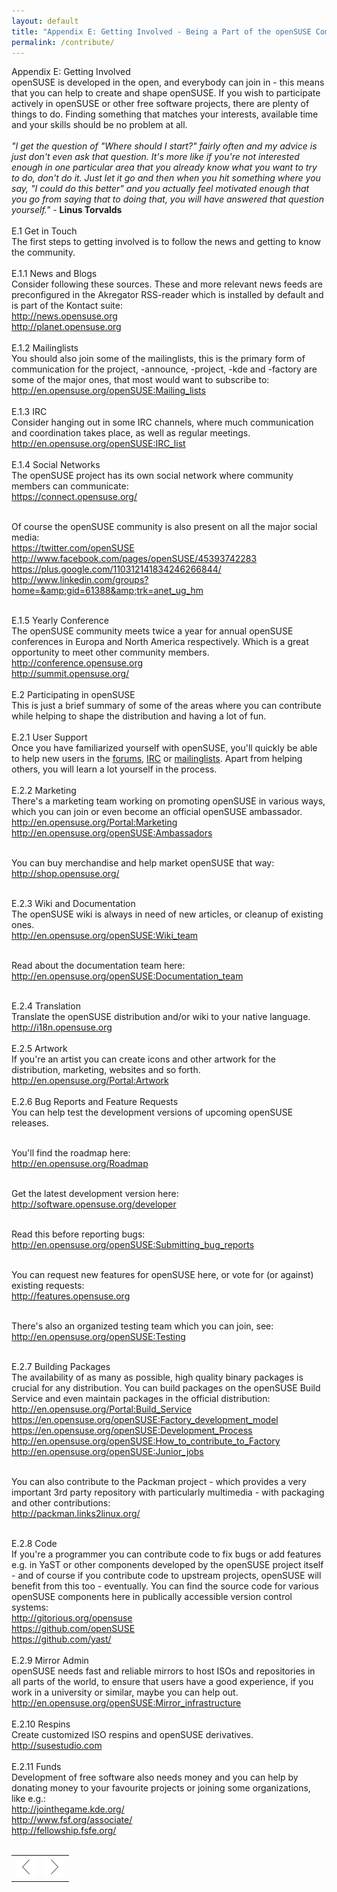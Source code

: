 ```yaml
---
layout: default
title: "Appendix E: Getting Involved - Being a Part of the openSUSE Community and How to Contribute"
permalink: /contribute/
---
```


<div class="os1">Appendix E: Getting Involved</div>
openSUSE is developed in the open, and everybody can join in - this means that you can help to create and shape openSUSE. If you wish to participate actively in openSUSE or other free software projects, there are plenty of things to do. Finding something that matches your interests, available time and your skills should be no problem at all.<br /><br />

<div class="tip"><em>"I get the question of "Where should I start?" fairly often and my advice is just don't even ask that question. It's more like if you're not interested enough in one particular area that you already know what you want to try to do, don't do it. Just let it go and then when you hit something where you say, "I could do this better" and you actually feel motivated enough that you go from saying that to doing that, you will have answered that question yourself."</em> - <b>Linus Torvalds</b></div><br />


<div class="os2">E.1 Get in Touch</div>
The first steps to getting involved is to follow the news and getting to know the community.<br /><br />


<div class="os3">E.1.1 News and Blogs</div>
Consider following these sources. These and more relevant news feeds are preconfigured in the Akregator RSS-reader which is installed by default and is part of the Kontact suite:<br />
<a href="http://news.opensuse.org" target="_blank">http://news.opensuse.org</a><br />
<a href="http://planet.opensuse.org" target="_blank">http://planet.opensuse.org</a><br /><br />


<div class="os3">E.1.2 Mailinglists</div>
You should also join some of the mailinglists, this is the primary form of communication for the project, -announce, -project, -kde and -factory are some of the major ones, that most would want to subscribe to:<br />
<a href="http://en.opensuse.org/openSUSE:Mailing_lists" target="_blank">http://en.opensuse.org/openSUSE:Mailing_lists</a><br /><br />


<div class="os3">E.1.3 IRC</div>
Consider hanging out in some IRC channels, where much communication and coordination takes place, as well as regular meetings.<br />
<a href="http://en.opensuse.org/openSUSE:IRC_list" target="_blank">http://en.opensuse.org/openSUSE:IRC_list</a><br /><br />

<div class="os3">E.1.4 Social Networks</div>
The openSUSE project has its own social network where community members can communicate:<br />
<a href="https://connect.opensuse.org/" target="_blank">https://connect.opensuse.org/</a><br /><br />

Of course the openSUSE community is also present on all the major social media:<br />
<a href="https://twitter.com/openSUSE" target="_blank">https://twitter.com/openSUSE</a><br /> 
<a href="http://www.facebook.com/pages/openSUSE/45393742283" target="_blank">http://www.facebook.com/pages/openSUSE/45393742283</a><br />
<a href="https://plus.google.com/110312141834246266844/" target="_blank">https://plus.google.com/110312141834246266844/</a><br />
<a href="http://www.linkedin.com/groups?home=&amp;gid=61388&amp;trk=anet_ug_hm" target="_blank">http://www.linkedin.com/groups?home=&amp;gid=61388&amp;trk=anet_ug_hm</a><br /><br />


<div class="os3">E.1.5 Yearly Conference</div>
The openSUSE community meets twice a year for annual openSUSE conferences in Europa and North America respectively. Which is a great opportunity to meet other community members.<br />
<a href="http://conference.opensuse.org" target="_blank">http://conference.opensuse.org</a><br />
<a href="http://summit.opensuse.org/" target="_blank">http://summit.opensuse.org/</a><br /><br />


<div class="os2">E.2 Participating in openSUSE</div>
This is just a brief summary of some of the areas where you can contribute while helping to shape the distribution and having a lot of fun.<br /><br />


<div class="os3">E.2.1 User Support</div>
Once you have familiarized yourself with openSUSE, you'll quickly be able to help new users in the <a href="http://forums.opensuse.org" target="_blank">forums</a>, <a href="http://en.opensuse.org/openSUSE:IRC_list" target="_blank">IRC</a> or <a href="http://en.opensuse.org/openSUSE:Mailing_lists" target="_blank">mailinglists</a>. Apart from helping others, you will learn a lot yourself in the process.<br /><br />


<div class="os3">E.2.2 Marketing</div>
There's a marketing team working on promoting openSUSE in various ways, which you can join or even become an official openSUSE ambassador.<br />
<a href="http://en.opensuse.org/Portal:Marketing" target="_blank">http://en.opensuse.org/Portal:Marketing</a><br />
<a href="http://en.opensuse.org/openSUSE:Ambassadors" target="_blank">http://en.opensuse.org/openSUSE:Ambassadors</a><br /><br />

You can buy merchandise and help market openSUSE that way:<br />
<a href="http://shop.opensuse.org" target="_blank">http://shop.opensuse.org/</a><br /><br />


<div class="os3">E.2.3 Wiki and Documentation</div> 
The openSUSE wiki is always in need of new articles, or cleanup of existing ones.<br />
<a href="http://en.opensuse.org/openSUSE:Wiki_team" target="_blank">http://en.opensuse.org/openSUSE:Wiki_team</a><br /><br />

Read about the documentation team here:<br />
<a href="http://en.opensuse.org/openSUSE:Documentation_team" target="_blank">
http://en.opensuse.org/openSUSE:Documentation_team</a><br /><br />


<div class="os3">E.2.4 Translation</div>
Translate the openSUSE distribution and/or wiki to your native language.<br />
<a href="http://i18n.opensuse.org" target="_blank">http://i18n.opensuse.org</a><br /><br />


<div class="os3">E.2.5 Artwork</div>
If you're an artist you can create icons and other artwork for the distribution, marketing, websites and so forth.<br />
<a href="http://en.opensuse.org/Portal:Artwork" target="_blank">http://en.opensuse.org/Portal:Artwork</a><br /><br />


<div class="os3">E.2.6 Bug Reports and Feature Requests</div>
You can help test the development versions of upcoming openSUSE releases.<br /><br />

You'll find the roadmap here:<br />
<a href="http://en.opensuse.org/Roadmap" target="_blank">http://en.opensuse.org/Roadmap</a><br /><br />

Get the latest development version here:<br />
<a href="http://software.opensuse.org/developer" target="_blank">http://software.opensuse.org/developer</a><br /><br />

Read this before reporting bugs:<br />
<a href="http://en.opensuse.org/openSUSE:Submitting_bug_reports" target="_blank">http://en.opensuse.org/openSUSE:Submitting_bug_reports</a><br /><br />

You can request new features for openSUSE here, or vote for (or against) existing requests:<br />
<a href="http://features.opensuse.org" target="_blank">http://features.opensuse.org</a><br /><br />

There's also an organized testing team which you can join, see:<br />
<a href="http://en.opensuse.org/openSUSE:Testing" target="_blank">http://en.opensuse.org/openSUSE:Testing</a><br /><br />



<div class="os3">E.2.7 Building Packages</div>
The availability of as many as possible, high quality binary packages is crucial for any distribution. You can build packages on the openSUSE Build Service and even maintain packages in the official distribution:<br />
<a href="http://en.opensuse.org/Portal:Build_Service" target="_blank">http://en.opensuse.org/Portal:Build_Service</a><br />
<a href="https://en.opensuse.org/openSUSE:Factory_development_model" target="_blank">https://en.opensuse.org/openSUSE:Factory_development_model</a><br />
<a href="https://en.opensuse.org/openSUSE:Development_Process" target="_blank">https://en.opensuse.org/openSUSE:Development_Process</a><br />
<a href="http://en.opensuse.org/openSUSE:How_to_contribute_to_Factory" target="_blank">http://en.opensuse.org/openSUSE:How_to_contribute_to_Factory</a><br />
<a href="http://en.opensuse.org/openSUSE:Junior_jobs" target="_blank">http://en.opensuse.org/openSUSE:Junior_jobs</a><br /><br />


You can also contribute to the Packman project - which provides a very important 3rd party repository with particularly multimedia - with packaging and other contributions:<br />
<a href="http://packman.links2linux.org/" target="_blank">http://packman.links2linux.org/</a><br /><br />


<div class="os3">E.2.8 Code</div>
If you're a programmer you can contribute code to fix bugs or add features e.g. in YaST or other components developed by the openSUSE project itself - and of course if you contribute code to upstream projects, openSUSE will benefit from this too - eventually. You can find the source code for various openSUSE components here in publically accessible version control systems:<br />
<a href="http://gitorious.org/opensuse" target="_blank">http://gitorious.org/opensuse</a><br />
<a href="https://github.com/openSUSE" target="_blank">https://github.com/openSUSE</a><br />
<a href="https://github.com/yast/" target="_blank">https://github.com/yast/</a><br /><br />


<div class="os3">E.2.9 Mirror Admin</div>
openSUSE needs fast and reliable mirrors to host ISOs and repositories in all parts of the world, to ensure that users have a good experience, if you work in a university or similar, maybe you can help out.<br />
<a href="http://en.opensuse.org/openSUSE:Mirror_infrastructure" target="_blank">http://en.opensuse.org/openSUSE:Mirror_infrastructure</a><br /><br />

<div class="os3">E.2.10 Respins</div>
Create customized ISO respins and openSUSE derivatives.<br />
<a href="http://susestudio.com" target="_blank">http://susestudio.com</a><br /><br />

<div class="os3">E.2.11 Funds</div>
Development of free software also needs money and you can help by donating money to your favourite projects or joining some organizations, like e.g.:<br />
<a href="http://jointhegame.kde.org/" target="_blank">http://jointhegame.kde.org/</a><br />
<a href="http://www.fsf.org/associate/" target="_blank">http://www.fsf.org/associate/</a><br />
<a href="http://fellowship.fsfe.org/" target="_blank">http://fellowship.fsfe.org/</a><br /><br />




<table style="text-align: left; width: 100%;" border="0" cellpadding="2" cellspacing="2">
	<tbody>
	<tr>
		<td style="width: 50%;"><div style="text-align: center;"><a href="history.php"><img class="pic" style="width: 32px; height: 32px;" alt="prev" src="images/pics/prev.png" /></a></div></td>
		<td style="width: 50%;"><div style="text-align: center;"><a href="license.php"><img class="pic" style="width: 32px; height: 32px;" alt="next" src="images/pics/next.png" /></a></div></td>
	</tr>
</tbody>
</table>
